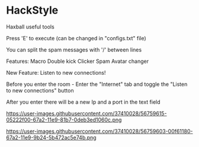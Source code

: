 # HackStyle
Haxball useful tools

Press 'E' to execute (can be changed in "configs.txt" file)

You can split the spam messages with '/' between lines

Features:
Macro
Double kick
Clicker
Spam
Avatar changer

New Feature:
Listen to new connections!

Before you enter the room - Enter the "Internet" tab and toggle the "Listen to new connections" button

After you enter there will be a new Ip and a port in the text field

https://user-images.githubusercontent.com/37410028/56759615-05222f00-67a2-11e9-81b7-0deb3ed1060c.png

https://user-images.githubusercontent.com/37410028/56759603-00f61180-67a2-11e9-9b24-5b472ac5e74b.png

